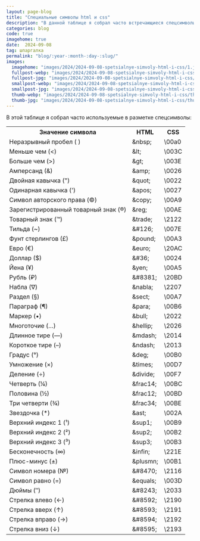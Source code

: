 ```yaml
---
layout: page-blog
title: "Специальные символы html и css"
description: "В данной таблице я собрал часто встречающиеся спецсимволы которые могут потребоваться при создании сайтов, в кодировке html и css"
categories: blog
code: true
imagehome: true
date:  2024-09-08
tag: шпаргалка
permalink: "blog/:year-:month-:day-:slug/"
images:
  imagehome: "images/2024/2024-09-08-spetsialnye-simvoly-html-i-css/1.jpg" #968x544
  fullpost-webp: "images/2024/2024-09-08-spetsialnye-simvoly-html-i-css/1.webp" #968x544
  fullpost-jpg: "images/2024/2024-09-08-spetsialnye-simvoly-html-i-css/1.jpg" #968x544
  smallpost-webp: "images/2024/2024-09-08-spetsialnye-simvoly-html-i-css/small-post.webp" #436x244
  smallpost-jpg: "images/2024/2024-09-08-spetsialnye-simvoly-html-i-css/small-post.jpg" #436x244
  thumb-webp: "images/2024/2024-09-08-spetsialnye-simvoly-html-i-css/thumb-post.webp" #248x140
  thumb-jpg: "images/2024/2024-09-08-spetsialnye-simvoly-html-i-css/thumb-post.jpg" #248x140
---
```


<p>В этой таблице я собрал часто используемые в разметке спецсимволы:</p>

<div class="table-wrap">
  <table>
    <tbody>
      <tr>
        <th>Значение символа</th>
        <th>HTML</th>
        <th>CSS</th>
      </tr>
      <tr>
        <td>Неразрывный пробел (&nbsp;)</td>
        <td>&amp;nbsp;</td>
        <td>\00a0</td>
      </tr>
      <tr>
        <td>Меньше чем (&lt;)</td>
        <td>&amp;lt;</td>
        <td>\003C</td>
      </tr>
      <tr>
        <td>Больше чем (&gt;)</td>
        <td>&amp;gt;</td>
        <td>\003E</td>
      </tr>
      <tr>
        <td>Амперсанд (&amp;)</td>
        <td>&amp;amp;</td>
        <td>\0026</td>
      </tr>
      <tr>
        <td>Двойная кавычка (&quot;)</td>
        <td>&amp;quot;</td>
        <td>\0022</td>
      </tr>
      <tr>
        <td>Одинарная кавычка (&apos;)</td>
        <td>&amp;apos;</td>
        <td>\0027</td>
      </tr>
      <tr>
        <td>Символ авторского права (&copy;)</td>
        <td>&amp;copy;</td>
        <td>\00A9</td>
      </tr>
      <tr>
        <td>Зарегистрированный товарный знак (&reg;)</td>
        <td>&amp;reg;</td>
        <td>\00AE</td>
      </tr>
      <tr>
        <td>Товарный знак (&trade;)</td>
        <td>&amp;trade;</td>
        <td>\2122</td>
      </tr>
      <tr>
        <td>Тильда (&#126;)</td>
        <td>&amp;#126;</td>
        <td>\007E</td>
      </tr>
      <tr>
        <td>Фунт стерлингов (&pound;)</td>
        <td>&amp;pound;</td>
        <td>\00A3</td>
      </tr>
      <tr>
        <td>Евро (&euro;)</td>
        <td>&amp;euro;</td>
        <td>\20AC</td>
      </tr>
      <tr>
        <td>Доллар (&#36;)</td>
        <td>&amp;#36;</td>
        <td>\0024</td>
      </tr>
      <tr>
        <td>Йена (&yen;)</td>
        <td>&amp;yen;</td>
        <td>\00A5</td>
      </tr>
      <tr>
        <td>Рубль (&#8381;)</td>
        <td>&amp;#8381;</td>
        <td>\20BD</td>
      </tr>
      <tr>
        <td>Набла (&nabla;)</td>
        <td>&amp;nabla;</td>
        <td>\2207</td>
      </tr>
      <tr>
        <td>Раздел (&sect;)</td>
        <td>&amp;sect;</td>
        <td>\00A7</td>
      </tr>
      <tr>
        <td>Параграф (&para;)</td>
        <td>&amp;para;</td>
        <td>\00B6</td>
      </tr>
      <tr>
        <td>Маркер (&bull;)</td>
        <td>&amp;bull;</td>
        <td>\2022</td>
      </tr>
      <tr>
        <td>Многоточие (&hellip;)</td>
        <td>&amp;hellip;</td>
        <td>\2026</td>
      </tr>
      <tr>
        <td>Длинное тире (&mdash;)</td>
        <td>&amp;mdash;</td>
        <td>\2014</td>
      </tr>
      <tr>
        <td>Короткое тире (&ndash;)</td>
        <td>&amp;ndash;</td>
        <td>\2013</td>
      </tr>
      <tr>
        <td>Градус (&deg;)</td>
        <td>&amp;deg;</td>
        <td>\00B0</td>
      </tr>
      <tr>
        <td>Умножение (&times;)</td>
        <td>&amp;times;</td>
        <td>\00D7</td>
      </tr>
      <tr>
        <td>Деление (&divide;)</td>
        <td>&amp;divide;</td>
        <td>\00F7</td>
      </tr>
      <tr>
        <td>Четверть (&frac14;)</td>
        <td>&amp;frac14;</td>
        <td>\00BC</td>
      </tr>
      <tr>
        <td>Половина (&frac12;)</td>
        <td>&amp;frac12;</td>
        <td>\00BD</td>
      </tr>
      <tr>
        <td>Три четверти (&frac34;)</td>
        <td>&amp;frac34;</td>
        <td>\00BE</td>
      </tr>
      <tr>
        <td>Звездочка (*)</td>
        <td>&amp;ast;</td>
        <td>\002A</td>
      </tr>
      <tr>
        <td>Верхний индекс 1 (&sup1;)</td>
        <td>&amp;sup1;</td>
        <td>\00B9</td>
      </tr>
      <tr>
        <td>Верхний индекс 2 (&sup2;)</td>
        <td>&amp;sup2;</td>
        <td>\00B2</td>
      </tr>
      <tr>
        <td>Верхний индекс 3 (&sup3;)</td>
        <td>&amp;sup3;</td>
        <td>\00B3</td>
      </tr>
      <tr>
        <td>Бесконечность (&infin;)</td>
        <td>&amp;infin;</td>
        <td>\221E</td>
      </tr>
      <tr>
        <td>Плюс-минус (&plusmn;)</td>
        <td>&amp;plusmn;</td>
        <td>\00B1</td>
      </tr>
      <tr>
        <td>Символ номера (&#8470;)</td>
        <td>&amp;#8470;</td>
        <td>\2116</td>
      </tr>
      <tr>
        <td>Символ равно (&equals;)</td>
        <td>&amp;equals;</td>
        <td>\003D</td>
      </tr>
      <tr>
        <td>Дюймы (&#8243;)</td>
        <td>&amp;#8243;</td>
        <td>\2033</td>
      </tr>
      <tr>
        <td>Стрелка влево (&#8592;)</td>
        <td>&amp;#8592;</td>
        <td>\2190</td>
      </tr>
      <tr>
        <td>Стрелка вверх (&#8593;)</td>
        <td>&amp;#8593;</td>
        <td>\2191</td>
      </tr>
      <tr>
        <td>Стрелка вправо (&#8594;)</td>
        <td>&amp;#8594;</td>
        <td>\2192</td>
      </tr>
      <tr>
        <td>Стрелка вниз (&#8595;)</td>
        <td>&amp;#8595;</td>
        <td>\2193</td>
      </tr>
    </tbody>
  </table>
</div>